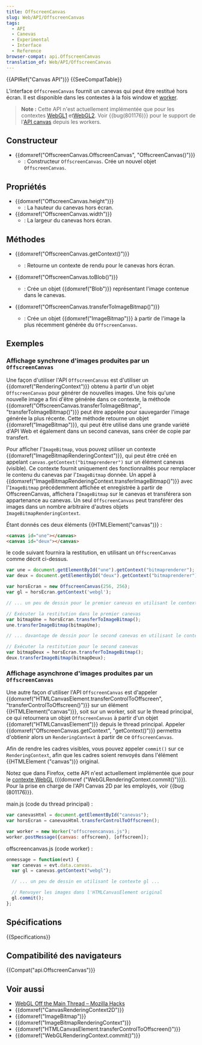 ```yaml
---
title: OffscreenCanvas
slug: Web/API/OffscreenCanvas
tags:
  - API
  - Canevas
  - Experimental
  - Interface
  - Reference
browser-compat: api.OffscreenCanvas
translation_of: Web/API/OffscreenCanvas
---
```

{{APIRef("Canvas API")}} {{SeeCompatTable}}

L'interface `OffscreenCanvas` fournit un canevas qui peut être restitué hors écran. Il est disponible dans les contextes à la fois window et [worker](/fr-FR/docs/Web/API/Web_Workers_API).

> **Note :** Cette API n'est actuellement implémentée que pour les contextes [WebGL1](/fr-FR/docs/Web/API/WebGLRenderingContext) et[WebGL2](/fr-FR/docs/Web/API/WebGL2RenderingContext). Voir {{bug(801176)}} pour le support de l'[API canvas](/fr-FR/docs/Web/API/Canvas_API) depuis les workers.

## Constructeur

- {{domxref("OffscreenCanvas.OffscreenCanvas", "OffscreenCanvas()")}}
  - : Constructeur `OffscreenCanvas`. Crée un nouvel objet `OffscreenCanvas`.

## Propriétés

- {{domxref("OffscreenCanvas.height")}}
  - : La hauteur du canevas hors écran.
- {{domxref("OffscreenCanvas.width")}}
  - : La largeur du canevas hors écran.

## Méthodes

- {{domxref("OffscreenCanvas.getContext()")}}
  - : Retourne un contexte de rendu pour le canevas hors écran.

- {{domxref("OffscreenCanvas.toBlob()")}}
  - : Crée un objet {{domxref("Blob")}} représentant l'image contenue dans le canevas.

- {{domxref("OffscreenCanvas.transferToImageBitmap()")}}
  - : Crée un objet {{domxref("ImageBitmap")}} à partir de l'image la plus récemment générée du `OffscreenCanvas`.

## Exemples

### Affichage synchrone d'images produites par un `OffscreenCanvas`

Une façon d'utiliser l'API `OffscreenCanvas` est d'utiliser un {{domxref("RenderingContext")}} obtenu à partir d'un objet `OffscreenCanvas` pour générer de nouvelles images. Une fois qu'une nouvelle image a fini d'être générée dans ce contexte, la méthode {{domxref("OffscreenCanvas.transferToImageBitmap", "transferToImageBitmap()")}} peut être appelée pour sauvegarder l'image générée la plus récente. Cette méthode retourne un objet {{domxref("ImageBitmap")}}, qui peut être utilisé dans une grande variété d'API Web et également dans un second canevas, sans créer de copie par transfert.

Pour afficher l'`ImageBitmap`, vous pouvez utiliser un contexte {{domxref("ImageBitmapRenderingContext")}}, qui peut être créé en appelant `canvas.getContext("bitmaprenderer")` sur un élément canevas (visible). Ce contexte fournit uniquement des fonctionnalités pour remplacer le contenu du canevas par l'`ImageBitmap` donnée. Un appel à {{domxref("ImageBitmapRenderingContext.transferImageBitmap()")}} avec l'`ImageBitmap` précédemment affichée et enregistrée à partir de OffscreenCanvas, affichera l'`ImageBitmap` sur le canevas et transférera son appartenance au canevas. Un seul `OffscreenCanvas` peut transférer des images dans un nombre arbitraire d'autres objets `ImageBitmapRenderingContext`.

Étant donnés ces deux éléments {{HTMLElement("canvas")}} :

```html
<canvas id="une"></canvas>
<canvas id="deux"></canvas>
```

le code suivant fournira la restitution, en utilisant un `OffscreenCanvas` comme décrit ci-dessus.

```js
var une = document.getElementById("une").getContext("bitmaprenderer");
var deux = document.getElementById("deux").getContext("bitmaprenderer");

var horsEcran = new OffscreenCanvas(256, 256);
var gl = horsEcran.getContext('webgl');

// ... un peu de dessin pour le premier canevas en utilisant le contexte gl ...

// Exécuter la restitution dans le premier canevas
var bitmapUne = horsEcran.transferToImageBitmap();
une.transferImageBitmap(bitmapUne);

// ... davantage de dessin pour le second canevas en utilisant le context gl ...

// Exécuter la restitution pour le second canevas
var bitmapDeux = horsEcran.transferToImageBitmap();
deux.transferImageBitmap(bitmapDeux);
```

### Affichage asynchrone d'images produites par un `OffscreenCanvas`

Une autre façon d'utiliser l'API `OffscreenCanvas` est d'appeler {{domxref("HTMLCanvasElement.transferControlToOffscreen", "transferControlToOffscreen()")}} sur un élément {{HTMLElement("canvas")}}, soit sur un worker, soit sur le thread principal, ce qui retournera un objet `OffscreenCanvas` à partir d'un objet {{domxref("HTMLCanvasElement")}} depuis le thread principal. Appeler {{domxref("OffscreenCanvas.getContext", "getContext()")}} permettra d'obtienir alors un `RenderingContext` à partir de ce `OffscreenCanvas`.

Afin de rendre les cadres visibles, vous pouvez appeler `commit()` sur ce `RenderingContext`, afin que les cadres soient renvoyés dans l'élément {{HTMLElement ("canvas")}} original.

Notez que dans Firefox, cette API n'est actuellement implémentée que pour le [contexte WebGL](/fr-FR/docs/Web/API/WebGL_API) ({{domxref ("WebGLRenderingContext.commit()")}}). Pour la prise en charge de l'API Canvas 2D par les employés, voir {{bug (801176)}}.

main.js (code du thread principal) :

```js
var canevasHtml = document.getElementById("canevas");
var horsEcran = canevasHtml.transferControlToOffscreen();

var worker = new Worker("offscreencanvas.js");
worker.postMessage({canvas: offscreen}, [offscreen]);
```

offscreencanvas.js (code worker) :

```js
onmessage = function(evt) {
  var canevas = evt.data.canvas.
  var gl = canevas.getContext("webgl");

  // ... un peu de dessin en utilisant le contexte gl ...

  // Renvoyer les images dans l'HTMLCanvasElement original
  gl.commit();
};
```

## Spécifications

{{Specifications}}

## Compatibilité des navigateurs

{{Compat("api.OffscreenCanvas")}}

## Voir aussi

- [WebGL Off the Main Thread – Mozilla Hacks](https://hacks.mozilla.org/2016/01/webgl-off-the-main-thread/)
- {{domxref("CanvasRenderingContext2D")}}
- {{domxref("ImageBitmap")}}
- {{domxref("ImageBitmapRenderingContext")}}
- {{domxref("HTMLCanvasElement.transferControlToOffscreen()")}}
- {{domxref("WebGLRenderingContext.commit()")}}
